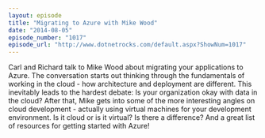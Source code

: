 ```yaml
---
layout: episode
title: "Migrating to Azure with Mike Wood"
date: "2014-08-05"
episode_number: "1017"
episode_url: "http://www.dotnetrocks.com/default.aspx?ShowNum=1017"
---
```


Carl and Richard talk to Mike Wood about migrating your applications to Azure. The conversation starts out thinking through the fundamentals of working in the cloud - how architecture and deployment are different. This inevitably leads to the hardest debate: Is your organization okay with data in the cloud? After that, Mike gets into some of the more interesting angles on cloud development - actually using virtual machines for your development environment. Is it cloud or is it virtual? Is there a difference? And a great list of resources for getting started with Azure!
